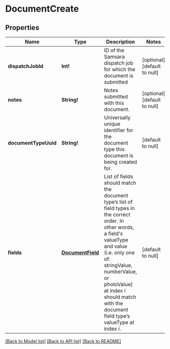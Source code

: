 # DocumentCreate

## Properties
Name | Type | Description | Notes
------------ | ------------- | ------------- | -------------
**dispatchJobId** | **Int!** | ID of the Samsara dispatch job for which the document is submitted | [optional] [default to null]
**notes** | **String!** | Notes submitted with this document. | [optional] [default to null]
**documentTypeUuid** | **String!** | Universally unique identifier for the document type this document is being created for. | [default to null]
**fields** | [**DocumentField**](DocumentField.md) | List of fields should match the document type’s list of field types in the correct order. In other words, a field&#39;s valueType and value (i.e. only one of: stringValue, numberValue, or photoValue) at index _i_ should match with the document field type’s valueType at index _i_. | [default to null]

[[Back to Model list]](../README.md#documentation-for-models) [[Back to API list]](../README.md#documentation-for-api-endpoints) [[Back to README]](../README.md)


